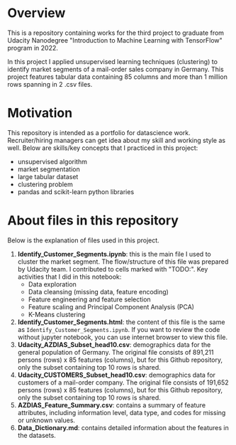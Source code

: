 # Overview
This is a repository containing works for the third project to graduate from Udacity Nanodegree "Introduction to Machine Learning with TensorFlow" program in 2022. 

In this project I applied unsupervised learning techniques (clustering) to identify market segments of a mail-order sales company in Germany. This project features tabular data containing 85 columns and more than 1 million rows spanning in 2 .csv files.

# Motivation
This repository is intended as a portfolio for datascience work. Recruiter/hiring managers can get idea about my skill and working style as well. Below are skills/key concepts that I practiced in this project:
- unsupervised algorithm
- market segmentation
- large tabular dataset
- clustering problem
- pandas and scikit-learn python libraries

# About files in this repository
Below is the explanation of files used in this project.
1. **Identify_Customer_Segments.ipynb**: this is the main file I used to cluster the market segment. The flow/structure of this file was prepared by Udacity team. I contributed to cells marked with "TODO:". Key activities that I did in this notebook:
    - Data exploration
    - Data cleansing (missing data, feature encoding)
    - Feature engineering and feature selection
    - Feature scaling and Principal Component Analysis (PCA)
    - K-Means clustering
2. **Identify_Customer_Segments.html**: the content of this file is the same as `Identify_Customer_Segments.ipynb`. If you want to review the code without jupyter notebook, you can use internet browser to view this file.
3. **Udacity_AZDIAS_Subset_head10.csv**: demographics data for the general population of Germany. The original file consists of 891,211 persons (rows) x 85 features (columns), but for this Github repository, only the subset containing top 10 rows is shared.
4. **Udacity_CUSTOMERS_Subset_head10.csv**: demographics data for customers of a mail-order company. The original file consists of 191,652 persons (rows) x 85 features (columns), but for this Github repository, only the subset containing top 10 rows is shared.
5. **AZDIAS_Feature_Summary.csv**: contains a summary of feature attributes, including information level, data type, and codes for missing or unknown values.
6. **Data_Dictionary.md**: contains detailed information about the features in the datasets.
